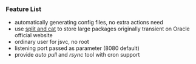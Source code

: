 ### Feature List
- automatically generating config files, no extra actions need
- use [split and cat](https://github.com/xiangp126/split-and-cat) to store large packages originally transient on Oracle official website
- ordinary user for jsvc, no root
- listening port passed as parameter (8080 default)
- provide *auto pull* and *rsync* tool with cron support
